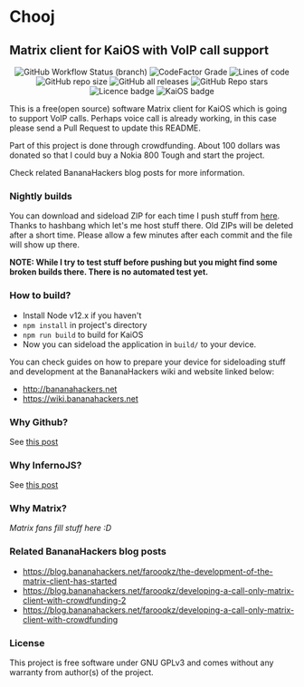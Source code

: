 # Chooj
## Matrix client for KaiOS with VoIP call support

<div style="text-align: center">

![GitHub Workflow Status (branch)](https://img.shields.io/github/workflow/status/farooqkz/chooj/Build/master)
![CodeFactor Grade](https://img.shields.io/codefactor/grade/github/farooqkz/chooj/master)
![Lines of code](https://img.shields.io/tokei/lines/github/farooqkz/chooj)
![GitHub repo size](https://img.shields.io/github/repo-size/farooqkz/chooj)
![GitHub all releases](https://img.shields.io/github/downloads/farooqkz/chooj/total)
![GitHub Repo stars](https://img.shields.io/github/stars/farooqkz/chooj?style=social)
![Licence badge](https://img.shields.io/badge/licence-GPLv3-yellow)
![KaiOS badge](https://img.shields.io/badge/KaiOS-2.5.2%2B-%236f02b5)

</div>

This is a free(open source) software Matrix client for KaiOS which is going to support VoIP calls. Perhaps voice call is already working, in this case please send a Pull Request to update this README.

Part of this project is done through crowdfunding. About 100 dollars was donated so that I could buy a Nokia 800 Tough and start the project.

Check related BananaHackers blog posts for more information.
### Nightly builds

You can download and sideload ZIP for each time I push stuff from [here](https://farooqkz.de1.hashbang.sh/matrix-client-builds/). Thanks to hashbang which let's me host stuff there. Old ZIPs will be deleted after a short time. Please allow a few minutes after each commit and the file will show up there.

**NOTE: While I try to test stuff before pushing but you might find some broken builds there. There is no automated test yet.**

### How to build?

 - Install Node v12.x if you haven't
 - `npm install` in project's directory
 - `npm run build` to build for KaiOS
 - Now you can sideload the application in `build/` to your device.

You can check guides on how to prepare your device for sideloading stuff
and development at the BananaHackers wiki and website linked below:
 - http://bananahackers.net
 - https://wiki.bananahackers.net

### Why Github?

See [this post](https://blog.bananahackers.net/farooqkz/the-development-of-the-matrix-client-has-started)

### Why InfernoJS?

See [this post](https://blog.bananahackers.net/farooqkz/the-development-of-the-matrix-client-has-started)

### Why Matrix?

*Matrix fans fill stuff here :D*

### Related BananaHackers blog posts

 - https://blog.bananahackers.net/farooqkz/the-development-of-the-matrix-client-has-started
 - https://blog.bananahackers.net/farooqkz/developing-a-call-only-matrix-client-with-crowdfunding-2
 - https://blog.bananahackers.net/farooqkz/developing-a-call-only-matrix-client-with-crowdfunding

### License

This project is free software under GNU GPLv3 and comes without any warranty from author(s) of the project.
